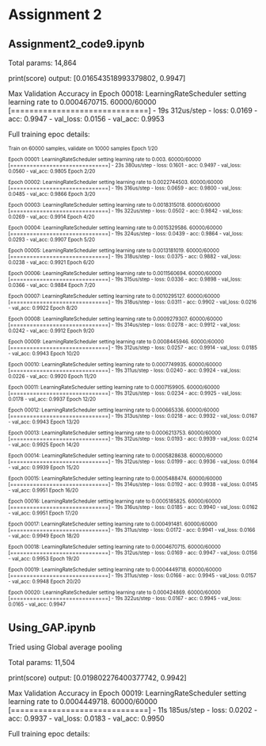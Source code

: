# Assignment 2

## Assignment2_code9.ipynb

Total params: 14,864


print(score) output:  [0.016543518993379802, 0.9947]

Max Validation Accuracy
in Epoch 00018: LearningRateScheduler setting learning rate to 0.0004670715.
60000/60000 [==============================] - 19s 312us/step - loss: 0.0169 - acc: 0.9947 - val_loss: 0.0156 - val_acc: 0.9953

Full training epoc details:


 <font size="0.5"> 
Train on 60000 samples, validate on 10000 samples
Epoch 1/20

Epoch 00001: LearningRateScheduler setting learning rate to 0.003.
60000/60000 [==============================] - 23s 380us/step - loss: 0.1601 - acc: 0.9497 - val_loss: 0.0560 - val_acc: 0.9805
Epoch 2/20

Epoch 00002: LearningRateScheduler setting learning rate to 0.0022744503.
60000/60000 [==============================] - 19s 316us/step - loss: 0.0659 - acc: 0.9800 - val_loss: 0.0485 - val_acc: 0.9866
Epoch 3/20

Epoch 00003: LearningRateScheduler setting learning rate to 0.0018315018.
60000/60000 [==============================] - 19s 322us/step - loss: 0.0502 - acc: 0.9842 - val_loss: 0.0269 - val_acc: 0.9914
Epoch 4/20

Epoch 00004: LearningRateScheduler setting learning rate to 0.0015329586.
60000/60000 [==============================] - 19s 324us/step - loss: 0.0439 - acc: 0.9864 - val_loss: 0.0293 - val_acc: 0.9907
Epoch 5/20

Epoch 00005: LearningRateScheduler setting learning rate to 0.0013181019.
60000/60000 [==============================] - 19s 318us/step - loss: 0.0375 - acc: 0.9882 - val_loss: 0.0238 - val_acc: 0.9921
Epoch 6/20

Epoch 00006: LearningRateScheduler setting learning rate to 0.0011560694.
60000/60000 [==============================] - 19s 315us/step - loss: 0.0336 - acc: 0.9898 - val_loss: 0.0366 - val_acc: 0.9884
Epoch 7/20

Epoch 00007: LearningRateScheduler setting learning rate to 0.0010295127.
60000/60000 [==============================] - 19s 318us/step - loss: 0.0311 - acc: 0.9902 - val_loss: 0.0216 - val_acc: 0.9922
Epoch 8/20

Epoch 00008: LearningRateScheduler setting learning rate to 0.0009279307.
60000/60000 [==============================] - 19s 314us/step - loss: 0.0278 - acc: 0.9912 - val_loss: 0.0242 - val_acc: 0.9912
Epoch 9/20

Epoch 00009: LearningRateScheduler setting learning rate to 0.0008445946.
60000/60000 [==============================] - 19s 312us/step - loss: 0.0257 - acc: 0.9914 - val_loss: 0.0185 - val_acc: 0.9943
Epoch 10/20

Epoch 00010: LearningRateScheduler setting learning rate to 0.0007749935.
60000/60000 [==============================] - 19s 311us/step - loss: 0.0240 - acc: 0.9924 - val_loss: 0.0226 - val_acc: 0.9920
Epoch 11/20

Epoch 00011: LearningRateScheduler setting learning rate to 0.0007159905.
60000/60000 [==============================] - 19s 312us/step - loss: 0.0234 - acc: 0.9925 - val_loss: 0.0178 - val_acc: 0.9937
Epoch 12/20

Epoch 00012: LearningRateScheduler setting learning rate to 0.000665336.
60000/60000 [==============================] - 19s 313us/step - loss: 0.0218 - acc: 0.9932 - val_loss: 0.0167 - val_acc: 0.9943
Epoch 13/20

Epoch 00013: LearningRateScheduler setting learning rate to 0.0006213753.
60000/60000 [==============================] - 19s 312us/step - loss: 0.0193 - acc: 0.9939 - val_loss: 0.0214 - val_acc: 0.9925
Epoch 14/20

Epoch 00014: LearningRateScheduler setting learning rate to 0.0005828638.
60000/60000 [==============================] - 19s 312us/step - loss: 0.0199 - acc: 0.9936 - val_loss: 0.0164 - val_acc: 0.9939
Epoch 15/20

Epoch 00015: LearningRateScheduler setting learning rate to 0.0005488474.
60000/60000 [==============================] - 19s 314us/step - loss: 0.0192 - acc: 0.9938 - val_loss: 0.0145 - val_acc: 0.9951
Epoch 16/20

Epoch 00016: LearningRateScheduler setting learning rate to 0.0005185825.
60000/60000 [==============================] - 19s 316us/step - loss: 0.0185 - acc: 0.9940 - val_loss: 0.0162 - val_acc: 0.9951
Epoch 17/20

Epoch 00017: LearningRateScheduler setting learning rate to 0.000491481.
60000/60000 [==============================] - 19s 311us/step - loss: 0.0172 - acc: 0.9941 - val_loss: 0.0166 - val_acc: 0.9949
Epoch 18/20

Epoch 00018: LearningRateScheduler setting learning rate to 0.0004670715.
60000/60000 [==============================] - 19s 312us/step - loss: 0.0169 - acc: 0.9947 - val_loss: 0.0156 - val_acc: 0.9953
Epoch 19/20

Epoch 00019: LearningRateScheduler setting learning rate to 0.0004449718.
60000/60000 [==============================] - 19s 311us/step - loss: 0.0166 - acc: 0.9945 - val_loss: 0.0157 - val_acc: 0.9948
Epoch 20/20

Epoch 00020: LearningRateScheduler setting learning rate to 0.000424869.
60000/60000 [==============================] - 19s 322us/step - loss: 0.0167 - acc: 0.9945 - val_loss: 0.0165 - val_acc: 0.9947

</font> 

## Using_GAP.ipynb

Tried using Global average pooling 

Total params: 11,504

print(score) output: [0.019802276400377742, 0.9942]

Max Validation Accuracy 
in Epoch 00019: LearningRateScheduler setting learning rate to 0.0004449718.
60000/60000 [==============================] - 11s 185us/step - loss: 0.0202 - acc: 0.9937 - val_loss: 0.0183 - val_acc: 0.9950

Full training epoc details:


